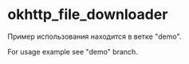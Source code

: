 # okhttp_file_downloader

Пример использования находится в ветке "demo".

For usage example see "demo" branch.

